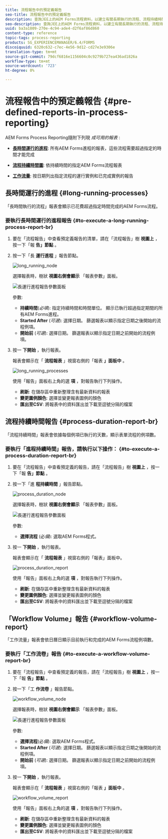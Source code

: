```yaml
---
title: 流程報告中的預定義報告
seo-title: 流程報告中的預定義報告
description: 查詢JEE上的AEM Forms流程資料，以建立有關長期執行的流程、流程持續時間和工作流程卷的報表
seo-description: 查詢JEE上的AEM Forms流程資料，以建立有關長期執行的流程、流程持續時間和工作流程卷的報表
uuid: ba3a1809-270e-4c94-ade4-d2f6af86d860
content-type: reference
topic-tags: process-reporting
products: SG_EXPERIENCEMANAGER/6.4/FORMS
discoiquuid: 6320c632-c7ec-4e56-9d12-cd27e3e9306e
translation-type: tm+mt
source-git-commit: 79dcf6816e1156604c0c9279b727ea436ad1826a
workflow-type: tm+mt
source-wordcount: '723'
ht-degree: 0%

---
```



# 流程報告中的預定義報告 {#pre-defined-reports-in-process-reporting}

AEM Forms Process Reporting隨附下列現 *成可用的報表* :

* **[長時間運行的進程](/help/forms/using/process-reporting/pre-defined-reports-in-process-reporting.md#p-long-running-processes-p)**: 所有AEM Forms進程的報表，這些流程需要超過指定的時間才能完成

* **[流程持續時間圖](/help/forms/using/process-reporting/pre-defined-reports-in-process-reporting.md#p-process-duration-report-br-p)**: 依持續時間的指定AEM Forms流程報表

* **[工作流量](/help/forms/using/process-reporting/pre-defined-reports-in-process-reporting.md#p-workflow-volume-report-p)**: 按日期列出指定流程的運行實例和已完成實例的報告

## 長時間運行的進程 {#long-running-processes}

「長時間執行的流程」報表會顯示已花費超過指定時間完成的AEM Forms流程。

### 要執行長時間運行的進程報告 {#to-execute-a-long-running-process-report-br}

1. 要在「流程報告」中查看預定義報告的清單，請在「流程報告」樹 **視圖上** ，按一下「報 **告」節點** 。
1. 按一下「長 **運行進程** 」報告節點。

   ![long_running_node](assets/long_running_node.png)

   選擇報表時，樹狀 **視圖右側會顯示** 「報表參數」面板。

   ![長運行進程報告參數面板](assets/report_parameters_panel.png)

   參數:

   * **持續時間**(*必填*): 指定持續時間和時間單位。 顯示已執行超過指定期間的所有AEM Forms進程。
   * **Started After** (*可選*): 選擇日期。 篩選報表以顯示指定日期之後開始的流程例項。
   * **開始前** (*可選*): 選擇日期。 篩選報表以顯示指定日期之前開始的流程例項。

1. 按一 **下開始** ，執行報表。

   報表會顯示在「 **流程報表** 」視窗右側的「報表 **」面板中** 。

   ![long_running_processes](assets/long_running_processes.png)

   使用「報告」面板右上角的選 **項** ，對報告執行下列操作。

   * **刷新**: 在儲存區中重新整理含有最新資料的報表
   * **變更圖例顏色**: 選擇並變更報表圖例的顏色
   * **匯出至CSV**: 將報表中的資料匯出並下載至逗號分隔的檔案

## 流程持續時間報告 {#process-duration-report-br}

「流程持續時間」報表會依據每個例項已執行的天數，顯示表單流程的例項數。

### 要執行「進程持續時間」報告，請執行以下操作： {#to-execute-a-process-duration-report-br}

1. 要在「流程報告」中查看預定義的報告，請在「流程報告」樹 **視圖上** ，按一下「報 **告」節點** 。
1. 按一下「進 **程持續時間** 」報告節點。

   ![process_duration_node](assets/process_duration_node.png)

   選擇報表時，樹狀 **視圖右側會顯示** 「報表參數」面板。

   ![長運行進程報告參數面板](assets/process_duration_params.png)

   參數:

   * **選擇流程** (必&#x200B;*備*): 選取AEM Forms程式。

1. 按一 **下開始** ，執行報表。

   報表會顯示在「 **流程報表** 」視窗右側的「報表」面板中。

   ![process_duration_report](assets/process_duration_report.png)

   使用「報告」面板右上角的選 **項** ，對報告執行下列操作。

   * **刷新**: 在儲存區中重新整理含有最新資料的報表
   * **變更圖例顏色**: 選擇並變更報表圖例的顏色
   * **匯出至CSV**: 將報表中的資料匯出並下載至逗號分隔的檔案

## 「Workflow Volume」報告 {#workflow-volume-report}

「工作流量」報表會依日曆日顯示目前執行和完成的AEM Forms流程例項數。

### 要執行「工作流卷」報告 {#to-execute-a-workflow-volume-report-br}

1. 要在「流程報告」中查看預定義的報告，請在「流程報告」樹 **視圖上** ，按一下「報 **告」節點** 。
1. 按一下「工 **作流卷** 」報告節點。

   ![workflow_volume_node](assets/workflow_volume_node.png)

   選擇報表時，樹狀 **視圖右側會顯示** 「報表參數」面板。

   ![長運行進程報告參數面板](assets/workflow_volume_params.png)

   參數:

   * **選擇流程**(必&#x200B;*備*): 選取AEM Forms程式。
   * **Started After** (*可選*): 選擇日期。 篩選報表以顯示指定日期之後開始的流程例項。
   * **開始前** (*可選*): 選擇日期。 篩選報表以顯示指定日期之前開始的流程例項。

1. 按一 **下開始** ，執行報表。

   報表會顯示在「 **流程報表** 」視窗右側的「報表 **」面板中** 。

   ![workflow_volume_report](assets/workflow_volume_report.png)

   使用「報告」面板右上角的選 **項** ，對報告執行下列操作。

   * **刷新**: 在儲存區中重新整理含有最新資料的報表
   * **變更圖例顏色**: 選擇並變更報表圖例的顏色
   * **匯出至CSV**: 將報表中的資料匯出並下載至逗號分隔的檔案

